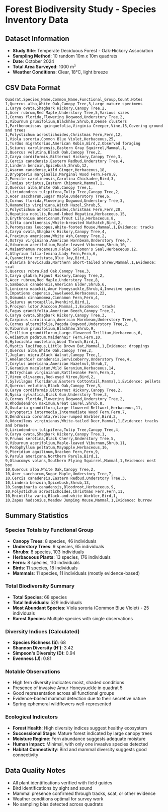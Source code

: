 # Forest Biodiversity Study - Species Inventory Data

## Dataset Information
- **Study Site**: Temperate Deciduous Forest - Oak-Hickory Association
- **Sampling Method**: 10 random 10m x 10m quadrats
- **Date**: October 2024
- **Total Area Surveyed**: 1000 m²
- **Weather Conditions**: Clear, 18°C, light breeze

## CSV Data Format

```csv
Quadrat,Species_Name,Common_Name,Functional_Group,Count,Notes
1,Quercus alba,White Oak,Canopy Tree,3,Large mature specimens
1,Carya ovata,Shagbark Hickory,Canopy Tree,2,
1,Acer rubrum,Red Maple,Understory Tree,5,Various sizes
1,Cornus florida,Flowering Dogwood,Understory Tree,2,
1,Viburnum prunifolium,Blackhaw,Shrub,8,Dense clusters
1,Parthenocissus quinquefolia,Virginia Creeper,Vine,15,Covering ground and trees
1,Polystichum acrostichoides,Christmas Fern,Fern,12,
1,Viola sororia,Common Blue Violet,Herbaceous,25,
1,Turdus migratorius,American Robin,Bird,2,Observed foraging
1,Sciurus carolinensis,Eastern Gray Squirrel,Mammal,1,
2,Quercus velutina,Black Oak,Canopy Tree,2,
2,Carya cordiformis,Bitternut Hickory,Canopy Tree,3,
2,Cercis canadensis,Eastern Redbud,Understory Tree,4,
2,Lindera benzoin,Spicebush,Shrub,12,
2,Asarum canadense,Wild Ginger,Herbaceous,18,
2,Dryopteris marginalis,Marginal Wood Fern,Fern,8,
2,Poecile carolinensis,Carolina Chickadee,Bird,3,
2,Tamias striatus,Eastern Chipmunk,Mammal,1,
3,Quercus alba,White Oak,Canopy Tree,1,
3,Liriodendron tulipifera,Tulip Tree,Canopy Tree,2,
3,Acer saccharum,Sugar Maple,Understory Tree,6,
3,Cornus florida,Flowering Dogwood,Understory Tree,3,
3,Hamamelis virginiana,Witch Hazel,Shrub,5,
3,Polystichum acrostichoides,Christmas Fern,Fern,20,
3,Hepatica nobilis,Round-lobed Hepatica,Herbaceous,15,
3,Erythronium americanum,Trout Lily,Herbaceous,8,
3,Sitta carolinensis,White-breasted Nuthatch,Bird,2,
3,Peromyscus leucopus,White-footed Mouse,Mammal,1,Evidence: tracks
4,Carya ovata,Shagbark Hickory,Canopy Tree,4,
4,Fraxinus americana,White Ash,Canopy Tree,2,
4,Ostrya virginiana,American Hornbeam,Understory Tree,7,
4,Viburnum acerifolium,Maple-leaved Viburnum,Shrub,10,
4,Maianthemum racemosum,False Solomon's Seal,Herbaceous,12,
4,Athyrium filix-femina,Lady Fern,Fern,6,
4,Cyanocitta cristata,Blue Jay,Bird,1,
4,Blarina brevicauda,Northern Short-tailed Shrew,Mammal,1,Evidence: scat
5,Quercus rubra,Red Oak,Canopy Tree,3,
5,Carya glabra,Pignut Hickory,Canopy Tree,2,
5,Acer rubrum,Red Maple,Understory Tree,8,
5,Sambucus canadensis,American Elder,Shrub,6,
5,Lonicera maackii,Amur Honeysuckle,Shrub,4,Invasive species
5,Impatiens capensis,Jewelweed,Herbaceous,22,
5,Osmunda cinnamomea,Cinnamon Fern,Fern,4,
5,Seiurus aurocapilla,Ovenbird,Bird,1,
5,Procyon lotor,Raccoon,Mammal,1,Evidence: tracks
6,Fagus grandifolia,American Beech,Canopy Tree,2,
6,Carya ovata,Shagbark Hickory,Canopy Tree,3,
6,Carpinus caroliniana,American Hornbeam,Understory Tree,5,
6,Cornus alternifolia,Pagoda Dogwood,Understory Tree,2,
6,Viburnum prunifolium,Blackhaw,Shrub,9,
6,Trillium grandiflorum,Large-flowered Trillium,Herbaceous,6,
6,Adiantum pedatum,Maidenhair Fern,Fern,10,
6,Hylocichla mustelina,Wood Thrush,Bird,1,
6,Myotis lucifugus,Little Brown Bat,Mammal,1,Evidence: droppings
7,Quercus alba,White Oak,Canopy Tree,2,
7,Juglans nigra,Black Walnut,Canopy Tree,1,
7,Amelanchier canadensis,Serviceberry,Understory Tree,4,
7,Corylus americana,American Hazelnut,Shrub,7,
7,Geranium maculatum,Wild Geranium,Herbaceous,14,
7,Botrychium virginianum,Rattlesnake Fern,Fern,3,
7,Vireo olivaceus,Red-eyed Vireo,Bird,2,
7,Sylvilagus floridanus,Eastern Cottontail,Mammal,1,Evidence: pellets
8,Quercus velutina,Black Oak,Canopy Tree,3,
8,Carya cordiformis,Bitternut Hickory,Canopy Tree,2,
8,Nyssa sylvatica,Black Gum,Understory Tree,3,
8,Cornus florida,Flowering Dogwood,Understory Tree,2,
8,Rhododendron maximum,Great Laurel,Shrub,8,
8,Uvularia grandiflora,Large-flowered Bellwort,Herbaceous,11,
8,Dryopteris intermedia,Intermediate Wood Fern,Fern,7,
8,Dendroica coronata,Yellow-rumped Warbler,Bird,2,
8,Odocoileus virginianus,White-tailed Deer,Mammal,1,Evidence: tracks and browse
9,Liriodendron tulipifera,Tulip Tree,Canopy Tree,4,
9,Carya ovata,Shagbark Hickory,Canopy Tree,1,
9,Prunus serotina,Black Cherry,Understory Tree,5,
9,Viburnum acerifolium,Maple-leaved Viburnum,Shrub,11,
9,Podophyllum peltatum,Mayapple,Herbaceous,16,
9,Pteridium aquilinum,Bracken Fern,Fern,9,
9,Parula americana,Northern Parula,Bird,1,
9,Glaucomys volans,Southern Flying Squirrel,Mammal,1,Evidence: nest box
10,Quercus alba,White Oak,Canopy Tree,2,
10,Acer saccharum,Sugar Maple,Understory Tree,7,
10,Cercis canadensis,Eastern Redbud,Understory Tree,3,
10,Lindera benzoin,Spicebush,Shrub,13,
10,Sanguinaria canadensis,Bloodroot,Herbaceous,9,
10,Polystichum acrostichoides,Christmas Fern,Fern,11,
10,Mniotilta varia,Black-and-white Warbler,Bird,1,
10,Zapus hudsonius,Meadow Jumping Mouse,Mammal,1,Evidence: burrow
```

## Summary Statistics

### Species Totals by Functional Group
- **Canopy Trees**: 8 species, 46 individuals
- **Understory Trees**: 9 species, 65 individuals  
- **Shrubs**: 8 species, 103 individuals
- **Herbaceous Plants**: 13 species, 176 individuals
- **Ferns**: 8 species, 110 individuals
- **Birds**: 11 species, 18 individuals
- **Mammals**: 11 species, 11 individuals (mostly evidence-based)

### Total Biodiversity Summary
- **Total Species**: 68 species
- **Total Individuals**: 529 individuals
- **Most Abundant Species**: Viola sororia (Common Blue Violet) - 25 individuals
- **Rarest Species**: Multiple species with single observations

### Diversity Indices (Calculated)
- **Species Richness (S)**: 68
- **Shannon Diversity (H')**: 3.42
- **Simpson's Diversity (D)**: 0.94
- **Evenness (J)**: 0.81

### Notable Observations
- High fern diversity indicates moist, shaded conditions
- Presence of invasive Amur Honeysuckle in quadrat 5
- Good representation across all functional groups
- Evidence-based mammal detection due to their secretive nature
- Spring ephemeral wildflowers well-represented

### Ecological Indicators
- **Forest Health**: High diversity indices suggest healthy ecosystem
- **Successional Stage**: Mature forest indicated by large canopy trees
- **Moisture Regime**: Fern abundance suggests adequate moisture
- **Human Impact**: Minimal, with only one invasive species detected
- **Habitat Connectivity**: Bird and mammal diversity suggests good connectivity

## Data Quality Notes
- All plant identifications verified with field guides
- Bird identifications by sight and sound
- Mammal presence confirmed through tracks, scat, or other evidence
- Weather conditions optimal for survey work
- No sampling bias detected across quadrats